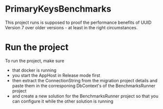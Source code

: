 # PrimaryKeysBenchmarks
This project runs is supposed to proof the performance benefits of UUID Version 7 over older versions - at least in the right circumstances.
# Run the project
To run the project, make sure
- that docker is running
- you start the AppHost in Release mode first
- then extract the ConnectionString from the migration project details and paste them in the corresponing DbContext's of the BenchmarksRunner project 
- and create a new solution for the BenchmarksRunner project so that you can configure it while the other solution is running